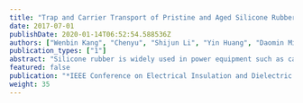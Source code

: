 ```yaml
---
title: "Trap and Carrier Transport of Pristine and Aged Silicone Rubber by Surface Potential Measurement"
date: 2017-07-01
publishDate: 2020-01-14T06:52:54.588536Z
authors: ["Wenbin Kang", "Chenyu", "Shijun Li", "Yin Huang", "Daomin Min", "Shengtao Li"]
publication_types: ["1"]
abstract: "Silicone rubber is widely used in power equipment such as cable joint. In order to get better performance of insulator, it is significant to evaluate the insulation condition of aged silicone rubber insulators. Thus in this paper, surface potential decay measurement has been applied to investigate the performance of pristine and aged silicone rubber. Pristine and aged silicone rubber samples are charged by positive and negative corona discharging. Then the surface potentials are measured by a non-contact probe. It is found that surface potential in aged rubber decays faster, which is resulted from more shallow traps generated during ageing process, for electrons are easier to migrate or even trap out of the shallow traps. Additionally, carrier mobility shows an increase in aged rubber for both positive and negative charges, which may be resulted from the increase in shallow traps in the material. As regards to conductivity, it turns out that conductivity in aged rubber is higher than that in pristine one, which indicates charges in aged rubber migrate faster and further proves the conclusion mentioned that shallow traps increase in internal material."
featured: false
publication: "*IEEE Conference on Electrical Insulation and Dielectric Phenomenon 2017*,**First Student Author**"
weight: 35
---
```


